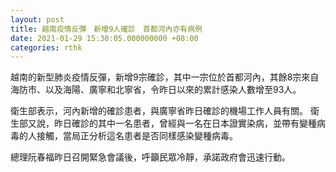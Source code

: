 ```yaml
---
layout: post
title: 越南疫情反彈　新增9人確診　首都河內亦有病例
date: 2021-01-29 15:30:05.000000000 +08:00
categories: rthk
---
```


越南的新型肺炎疫情反彈，新增9宗確診，其中一宗位於首都河內，其餘8宗來自海防市、以及海陽、廣寧和北寧省，令昨日以來的累計感染人數增至93人。

衛生部表示，河內新增的確診患者，與廣寧省昨日確診的機場工作人員有關。 衛生部又說，昨日確診的其中一名患者，曾經與一名在日本證實染病，並帶有變種病毒的人接觸，當局正分析這名患者是否同樣感染變種病毒。

總理阮春福昨日召開緊急會議後，呼籲民眾冷靜，承諾政府會迅速行動。
